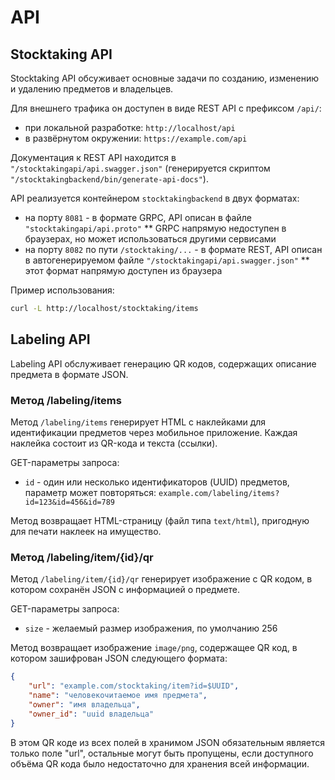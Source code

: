 # API

## Stocktaking API

Stocktaking API обсуживает основные задачи по созданию, изменению и удалению предметов и владельцев.

Для внешнего трафика он доступен в виде REST API с префиксом `/api/`:

* при локальной разработке: `http://localhost/api`
* в развёрнутом окружении: `https://example.com/api`

Документация к REST API находится в `"/stocktakingapi/api.swagger.json"` (генерируется скриптом `"/stocktakingbackend/bin/generate-api-docs"`).

API реализуется контейнером `stocktakingbackend` в двух форматах:

* на порту `8081` - в формате GRPC, API описан в файле `"stocktakingapi/api.proto"`
** GRPC напрямую недоступен в браузерах, но может использоваться другими сервисами
* на порту `8082` по пути `/stocktaking/...` - в формате REST, API описан в автогенерируемом файле `"/stocktakingapi/api.swagger.json"`
** этот формат напрямую доступен из браузера

Пример использования:

```bash
curl -L http://localhost/stocktaking/items
```

## Labeling API

Labeling API обслуживает генерацию QR кодов, содержащих описание предмета в формате JSON.

### Метод /labeling/items

Метод `/labeling/items` генерирует HTML с наклейками для идентификации предметов через мобильное приложение. Каждая наклейка состоит из QR-кода и текста (ссылки).

GET-параметры запроса:

* `id` - один или несколько идентификаторов (UUID) предметов, параметр может повторяться: `example.com/labeling/items?id=123&id=456&id=789`

Метод возвращает HTML-страницу (файл типа `text/html`), пригодную для печати наклеек на имущество.


### Метод /labeling/item/{id}/qr

Метод `/labeling/item/{id}/qr` генерирует изображение с QR кодом, в котором сохранён JSON с информацией о предмете.

GET-параметры запроса:

* `size` - желаемый размер изображения, по умолчанию 256

Метод возвращает изображение `image/png`, содержащее QR код, в котором зашифрован JSON следующего формата:

```json
{
    "url": "example.com/stocktaking/item?id=$UUID",
    "name": "человекочитаемое имя предмета",
    "owner": "имя владельца",
    "owner_id": "uuid владельца"
}
```

В этом QR коде из всех полей в хранимом JSON обязательным является только поле "url", остальные могут быть пропущены, если доступного объёма QR кода было недостаточно для хранения всей информации.